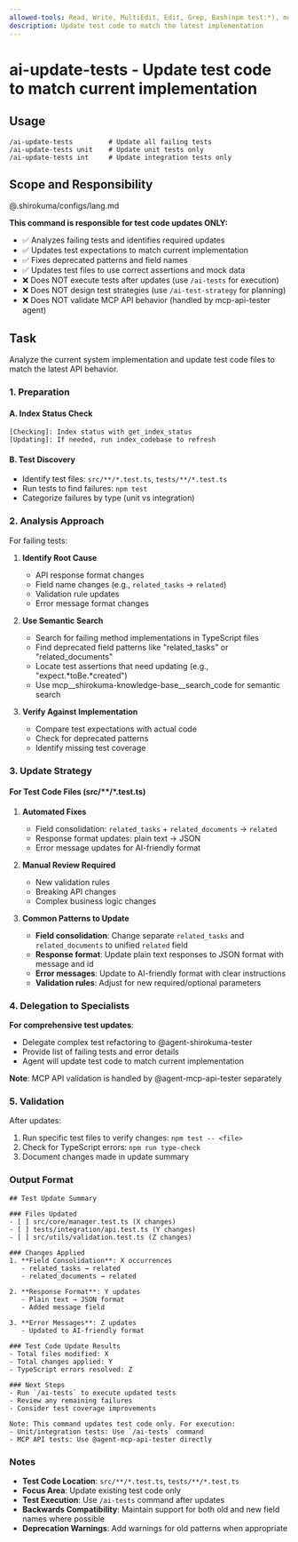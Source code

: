 ```yaml
---
allowed-tools: Read, Write, MultiEdit, Edit, Grep, Bash(npm test:*), mcp__shirokuma-knowledge-base__get_types, mcp__shirokuma-knowledge-base__get_item_detail, mcp__shirokuma-knowledge-base__get_items, mcp__shirokuma-knowledge-base__index_codebase, mcp__shirokuma-knowledge-base__search_code, mcp__shirokuma-knowledge-base__get_index_status
description: Update test code to match the latest implementation
---
```


# ai-update-tests - Update test code to match current implementation

## Usage
```
/ai-update-tests         # Update all failing tests
/ai-update-tests unit    # Update unit tests only
/ai-update-tests int     # Update integration tests only
```

## Scope and Responsibility

@.shirokuma/configs/lang.md

**This command is responsible for test code updates ONLY:**
- ✅ Analyzes failing tests and identifies required updates
- ✅ Updates test expectations to match current implementation
- ✅ Fixes deprecated patterns and field names
- ✅ Updates test files to use correct assertions and mock data
- ❌ Does NOT execute tests after updates (use `/ai-tests` for execution)
- ❌ Does NOT design test strategies (use `/ai-test-strategy` for planning)
- ❌ Does NOT validate MCP API behavior (handled by mcp-api-tester agent)

## Task

Analyze the current system implementation and update test code files to match the latest API behavior.

### 1. Preparation

#### A. Index Status Check
```
[Checking]: Index status with get_index_status
[Updating]: If needed, run index_codebase to refresh
```

#### B. Test Discovery
- Identify test files: `src/**/*.test.ts`, `tests/**/*.test.ts`
- Run tests to find failures: `npm test`
- Categorize failures by type (unit vs integration)

### 2. Analysis Approach

For failing tests:
1. **Identify Root Cause**
   - API response format changes
   - Field name changes (e.g., `related_tasks` → `related`)
   - Validation rule updates
   - Error message format changes

2. **Use Semantic Search**
   - Search for failing method implementations in TypeScript files
   - Find deprecated field patterns like "related_tasks" or "related_documents"
   - Locate test assertions that need updating (e.g., "expect.*toBe.*created")
   - Use mcp__shirokuma-knowledge-base__search_code for semantic search

3. **Verify Against Implementation**
   - Compare test expectations with actual code
   - Check for deprecated patterns
   - Identify missing test coverage

### 3. Update Strategy

#### For Test Code Files (src/**/*.test.ts)

1. **Automated Fixes**
   - Field consolidation: `related_tasks` + `related_documents` → `related`
   - Response format updates: plain text → JSON
   - Error message updates for AI-friendly format

2. **Manual Review Required**
   - New validation rules
   - Breaking API changes
   - Complex business logic changes

3. **Common Patterns to Update**
   - **Field consolidation**: Change separate `related_tasks` and `related_documents` to unified `related` field
   - **Response format**: Update plain text responses to JSON format with message and id
   - **Error messages**: Update to AI-friendly format with clear instructions
   - **Validation rules**: Adjust for new required/optional parameters

### 4. Delegation to Specialists

**For comprehensive test updates**:
- Delegate complex test refactoring to @agent-shirokuma-tester
- Provide list of failing tests and error details
- Agent will update test code to match current implementation

**Note**: MCP API validation is handled by @agent-mcp-api-tester separately

### 5. Validation

After updates:
1. Run specific test files to verify changes: `npm test -- <file>`
2. Check for TypeScript errors: `npm run type-check`
3. Document changes made in update summary

### Output Format

```
## Test Update Summary

### Files Updated
- [ ] src/core/manager.test.ts (X changes)
- [ ] tests/integration/api.test.ts (Y changes)
- [ ] src/utils/validation.test.ts (Z changes)

### Changes Applied
1. **Field Consolidation**: X occurrences
   - related_tasks → related
   - related_documents → related

2. **Response Format**: Y updates
   - Plain text → JSON format
   - Added message field

3. **Error Messages**: Z updates
   - Updated to AI-friendly format

### Test Code Update Results
- Total files modified: X
- Total changes applied: Y
- TypeScript errors resolved: Z

### Next Steps
- Run `/ai-tests` to execute updated tests
- Review any remaining failures
- Consider test coverage improvements

Note: This command updates test code only. For execution:
- Unit/integration tests: Use `/ai-tests` command
- MCP API tests: Use @agent-mcp-api-tester directly
```

### Notes

- **Test Code Location**: `src/**/*.test.ts`, `tests/**/*.test.ts`
- **Focus Area**: Update existing test code only
- **Test Execution**: Use `/ai-tests` command after updates
- **Backwards Compatibility**: Maintain support for both old and new field names where possible
- **Deprecation Warnings**: Add warnings for old patterns when appropriate